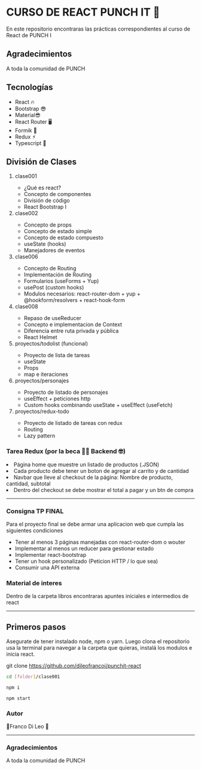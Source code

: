 # CURSO DE REACT PUNCH IT 🥊

En este repositorio encontraras las prácticas correspondientes al curso de React de PUNCH I

## Agradecimientos

A toda la comunidad de PUNCH

## Tecnologías

<ul>
    <li> React 🔥</li>
    <li> Bootstrap 😎</li>
    <li>Material😎 </li>
    <li> React Router 🖥</li>
    <li> Formik 📝</li>
    <li> Redux ⚡︎</li>
    <li>Typescript 🎲</li>
</ul>

## División de Clases

<ol>
    <li> clase001 </li>
        <ul>
            <li>¿Qué es react?</li>
            <li>Concepto de componentes</li>
            <li>División de código</li>
            <li>React Bootstrap I</li>
        </ul>
    </li>
    <li> clase002 </li>
        <ul>
            <li>Concepto de props</li>
            <li>Concepto de estado simple</li>
            <li>Concepto de estado compuesto</li>
            <li>useState (hooks)</li>
            <li>Manejadores de eventos </li>
        </ul>
    </li>
    <li> clase006 </li>
        <ul>
            <li>Concepto de Routing</li>
            <li>Implementación de Routing</li>
            <li>Formularios (useForms + Yup)</li>
            <li>usePost (custom hooks)</li>
            <li>Modulos necesarios: react-router-dom + yup + @hookform/resolvers + react-hook-form</li>
        </ul>
    </li>
    <li> clase008 </li>
        <ul>
            <li>Repaso de useReducer</li>
            <li>Concepto e implementacion de Context</li>
            <li>Diferencia entre ruta privada y pública</li>
            <li> React Helmet</li>
        </ul>
    </li>
   <li> proyectos/todolist (funcional)</li>
        <ul>
            <li>Proyecto de lista de tareas</li>
            <li>useState</li>
            <li>Props</li>
            <li>map e iteraciones</li>
        </ul>
    <li> proyectos/personajes</li>
        <ul>
            <li>Proyecto de listado de personajes</li>
            <li>useEffect + peticiones http</li>
            <li>Custom hooks combinando useState + useEffect (useFetch)</li>
        </ul>
    </li>
    <li> proyectos/redux-todo</li>
        <ul>
            <li>Proyecto de listado de tareas con redux</li>
            <li>Routing</li>
            <li>Lazy pattern</li>
        </ul>
    </li>

</ol>

### Tarea Redux (por la beca 🧘‍♂️ Backend 🤓)

<li>
    Página home que muestre un listado de productos (.JSON)
</li>
<li>
    Cada producto debe tener un boton de agregar al carrito y de cantidad
</li>

<li>
    Navbar que lleve al checkout de la página: Nombre de producto, cantidad, subtotal
</li>
<li>Dentro del checkout se debe mostrar el total a pagar y un btn de compra</li>

<hr/>

### Consigna TP FINAL

<p>Para el proyecto final se debe armar una aplicacion web que cumpla las siguientes condiciones</p>

- Tener al menos 3 páginas manejadas con react-router-dom o wouter
- Implementar al menos un reducer para gestionar estado
- Implementar react-bootstrap
- Tener un hook personalizado (Peticion HTTP / lo que sea)
- Consumir una API externa

### Material de interes

<p> Dentro de la carpeta libros encontraras apuntes iniciales e intermedios de react</p>
<hr/>

## Primeros pasos

<p>Asegurate de tener instalado node, npm o yarn. Luego clona el repositorio usa la terminal para navegar a la carpeta que quieras, instalá los modulos e inicia react. </p>

git clone https://github.com/dileofrancoj/punchit-react

```bash
cd [folder]/clase001
```

```bash
npm i
```

```
npm start
```

### Autor

🥊Franco Di Leo 🥊

<hr/>

### Agradecimientos

<p>A toda la comunidad de PUNCH </p>
